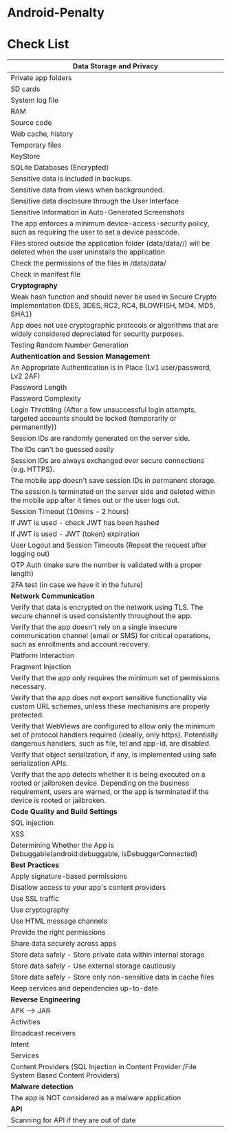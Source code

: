 # Android-Penalty


# Check List

|**Data Storage and Privacy**                                                                                                                                                                                            |
|---------------------------------------------------------------------------------------------------------------------------------------------------------------------------------------------------------------------|
| Private app folders                                                                                                                                                                                                 |
| SD cards                                                                                                                                                                                                            |
| System log file                                                                                                                                                                                                     |
| RAM                                                                                                                                                                                                                 |
| Source code                                                                                                                                                                                                         |
| Web cache, history                                                                                                                                                                                                  |
| Temporary files                                                                                                                                                                                                     |
| KeyStore                                                                                                                                                                                                            |
| SQLite Databases (Encrypted)                                                                                                                                                                                        |
| Sensitive data is included in backups.                                                                                                                                                                              |
| Sensitive data from views when backgrounded.                                                                                                                                                                        |
| Sensitive data disclosure through the User Interface                                                                                                                                                                |
| Sensitive Information in Auto-Generated Screenshots                                                                                                                                                                 |
| The app enforces a minimum device-access-security policy, such as requiring the user to set a device passcode.                                                                                                      |
| Files stored outside the application folder (data/data/<package-name>/) will be deleted when the user uninstalls the application                                                                                    |
| Check the permissions of the files in /data/data/<package-name>                                                                                                                                                     |
| Check <uses-sdk> in manifest file                                                                                                                                                                                   |
| **Cryptography**                                                                                                                                                                                                        |
| Weak hash function and should never be used in Secure Crypto Implementation (DES, 3DES, RC2, RC4, BLOWFISH, MD4, MD5, SHA1)                                                                                         |
| App does not use cryptographic protocols or algorithms that are widely considered depreciated for security purposes.                                                                                                |
| Testing Random Number Generation                                                                                                                                                                                    |
| **Authentication and Session Management**                                                                                                                                                                               |
| An Appropriate Authentication is in Place (Lv1 user/password, Lv2 2AF)                                                                                                                                              |
| Password Length                                                                                                                                                                                                     |
| Password Complexity                                                                                                                                                                                                 |
| Login Throttling (After a few unsuccessful login attempts, targeted accounts should be locked (temporarily or permanently))                                                                                         |
| Session IDs are randomly generated on the server side.                                                                                                                                                              |
| The IDs can't be guessed easily                                                                                                                                                                                     |
| Session IDs are always exchanged over secure connections (e.g. HTTPS).                                                                                                                                              |
| The mobile app doesn't save session IDs in permanent storage.                                                                                                                                                       |
| The session is terminated on the server side and deleted within the mobile app after it times out or the user logs out.                                                                                             |
| Session Timeout (10mins - 2 hours)                                                                                                                                                                                  |
| If JWT is used - check JWT has been hashed                                                                                                                                                                          |
| If JWT is used - JWT (token) expiration                                                                                                                                                                             |
| User Logout and Session Timeouts (Repeat the request after logging out)                                                                                                                                             |
| OTP Auth (make sure the number is validated with a proper length)                                                                                                                                                   |
| 2FA test (in case we have it in the future)                                                                                                                                                                         |
| **Network Communication**                                                                                                                                                                                               |
| Verify that data is encrypted on the network using TLS. The secure channel is used consistently throughout the app.                                                                                                 |
| Verify that the app doesn't rely on a single insecure communication channel (email or SMS) for critical operations, such as enrollments and account recovery.                                                       |
| Platform Interaction                                                                                                                                                                                                |
| Fragment Injection                                                                                                                                                                                                  |
| Verify that the app only requires the minimum set of permissions necessary.                                                                                                                                         |
| Verify that the app does not export sensitive functionality via custom URL schemes, unless these mechanisms are properly protected.                                                                                 |
| Verify that WebViews are configured to allow only the minimum set of protocol handlers required (ideally, only https). Potentially dangerous handlers, such as file, tel and app-id, are disabled.                  |
| Verify that object serialization, if any, is implemented using safe serialization APIs.                                                                                                                             |
| Verify that the app detects whether it is being executed on a rooted or jailbroken device. Depending on the business requirement, users are warned, or the app is terminated if the device is rooted or jailbroken. |
| **Code Quality and Build Settings**                                                                                                                                                                                  |
| SQL injection                                                                                                                                                                                                       |
| XSS                                                                                                                                                                                                                 |
| Determining Whether the App is Debuggable(android:debuggable, isDebuggerConnected)                                                                                                                                  |
| **Best Practices**                                                                                                                                                                                                      |
| Apply signature-based permissions                                                                                                                                                                                   |
| Disallow access to your app's content providers                                                                                                                                                                     |
| Use SSL traffic                                                                                                                                                                                                     |
| Use cryptography                                                                                                                                                                                                    |
| Use HTML message channels                                                                                                                                                                                           |
| Provide the right permissions                                                                                                                                                                                       |
| Share data securely across apps                                                                                                                                                                                     |
| Store data safely - Store private data within internal storage                                                                                                                                                      |
| Store data safely - Use external storage cautiously                                                                                                                                                                 |
| Store data safely - Store only non-sensitive data in cache files                                                                                                                                                    |
| Keep services and dependencies up-to-date                                                                                                                                                                           |
| **Reverse Engineering**                                                                                                                                                                                                 |
| APK --> JAR                                                                                                                                                                                                         |
| Activities                                                                                                                                                                                                          |
| Broadcast receivers                                                                                                                                                                                                 |
| Intent                                                                                                                                                                                                              |
| Services                                                                                                                                                                                                            |
| Content Providers (SQL Injection in Content Provider /File System Based Content Providers)                                                                                                                          |
| **Malware detection**                                                                                                                                                                                                   |
| The app is NOT considered as a malware application                                                                                                                                                                  |
| **API**                                                                                                                                                                                                                 |
| Scanning for API if they are out of date                                                                                                                                                                            |
